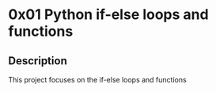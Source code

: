 # 0x01 Python if-else loops and functions

## Description

This project focuses on the if-else loops and functions 
